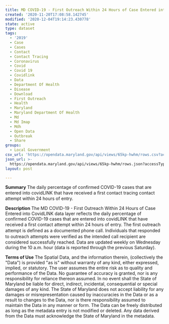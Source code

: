 ```yaml
---
title: MD COVID-19 - First Outreach Within 24 Hours of Case Entered into CovidLINK
created: '2020-11-20T17:08:58.142745'
modified: '2020-12-04T19:14:23.430778'
state: active
type: dataset
tags:
  - '2019'
  - Case
  - Cases
  - Contact
  - Contact Tracing
  - Coronavirus
  - Covid
  - Covid 19
  - Covidlink
  - Data
  - Department Of Health
  - Disease
  - Download
  - First Outreach
  - Health
  - Maryland
  - Maryland Department Of Health
  - Md
  - Md Imap
  - Mdh
  - Open Data
  - Outbreak
  - Share
groups:
  - Local Government
csv_url: 'https://opendata.maryland.gov/api/views/65kp-hwhm/rows.csv?accessType=DOWNLOAD'
json_url: >-
  https://opendata.maryland.gov/api/views/65kp-hwhm/rows.json?accessType=DOWNLOAD
layout: post

---
```

<b>Summary</b>
The daily percentage of confirmed COVID-19 cases that are entered into covidLINK that have received a ﬁrst contact tracing contact attempt within 24 hours of entry.

<b>Description</b>
The MD COVID-19 - First Outreach Within 24 Hours of Case Entered into CovidLINK data layer reflects the daily percentage of confirmed COVID-19 cases that are entered into covidLINK that have received a ﬁrst contact attempt within 24 hours of entry. The first outreach attempt is deﬁned as a documented phone call. Individuals that responded to outreach attempts were veriﬁed as the intended call recipient are considered successfully reached. Data are updated weekly on Wednesday during the 10 a.m. hour (data is reported through the previous Saturday).

<b>Terms of Use</b>
The Spatial Data, and the information therein, (collectively the "Data") is provided "as is" without warranty of any kind, either expressed, implied, or statutory. The user assumes the entire risk as to quality and performance of the Data. No guarantee of accuracy is granted, nor is any responsibility for reliance thereon assumed. In no event shall the State of Maryland be liable for direct, indirect, incidental, consequential or special damages of any kind. The State of Maryland does not accept liability for any damages or misrepresentation caused by inaccuracies in the Data or as a result to changes to the Data, nor is there responsibility assumed to maintain the Data in any manner or form. The Data can be freely distributed as long as the metadata entry is not modified or deleted. Any data derived from the Data must acknowledge the State of Maryland in the metadata.
